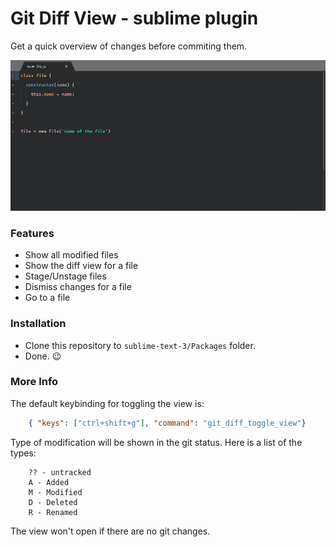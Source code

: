 # Git Diff View - sublime plugin
Get a quick overview of changes before commiting them.

![Example](/img/showcase.gif)


### Features
- Show all modified files
- Show the diff view for a file 
- Stage/Unstage files
- Dismiss changes for a file
- Go to a file

### Installation

* Clone this repository to `sublime-text-3/Packages` folder.
* Done. :wink:

### More Info


The default keybinding for toggling the view is:

```json
    { "keys": ["ctrl+shift+g"], "command": "git_diff_toggle_view"}
```

Type of modification will be shown in the git status. 
Here is a list of the types: 
```
    ?? - untracked
    A - Added
    M - Modified
    D - Deleted
    R - Renamed
```

The view won't open if there are no git changes.


